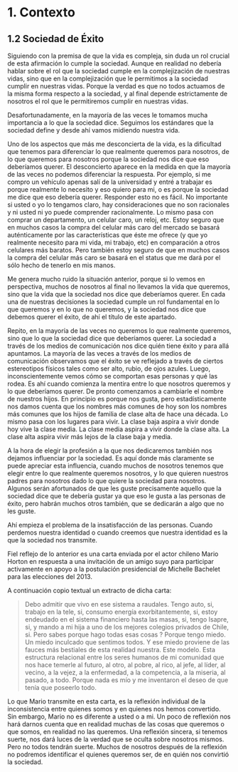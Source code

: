 # 1. Contexto


## 1.2 Sociedad de Éxito 

Siguiendo con la premisa de que la vida es compleja, sin duda un rol crucial de esta afirmación lo cumple la sociedad. Aunque en realidad no debería hablar sobre el rol que la sociedad cumple en la complejización de nuestras vidas, sino que en la complejización que le permitimos a la sociedad cumplir en nuestras vidas. Porque la verdad es que no todos actuamos de la misma forma respecto a la sociedad, y al final depende estrictamente de nosotros el rol que le permitiremos cumplir en nuestras vidas.

Desafortunadamente, en la mayoría de las veces le tomamos mucha importancia a lo que la sociedad dice. Seguimos los estándares que la sociedad define y desde ahí vamos midiendo nuestra vida.

Uno de los aspectos que más me desconcierta de la vida, es la dificultad que tenemos para diferenciar lo que realmente queremos para nosotros, de lo que queremos para nosotros porque la sociedad nos dice que eso deberíamos querer. El desconcierto aparece en la medida en que la mayoría de las veces no podemos diferenciar la respuesta. Por ejemplo, si me compro un vehículo apenas salí de la universidad y entré a trabajar es porque realmente lo necesito y eso quiero para mi, o es porque la sociedad me dice que eso debería querer. Responder esto no es fácil. No importante si usted o yo lo tengamos claro, hay consideraciones que no son racionales y ni usted ni yo puede comprender racionalmente. Lo mismo pasa con comprar un departamento, un celular caro, un reloj, etc. Estoy seguro que en muchos casos la compra del celular más caro del mercado se basará auténticamente por las características que éste me ofrece (y que yo realmente necesito para mi vida, mi trabajo, etc) en comparación a otros celulares más baratos. Pero también estoy seguro de que en muchos casos la compra del celular más caro se basará en el status que me dará por el sólo hecho de tenerlo en mis manos.

Me genera mucho ruido la situación anterior, porque si lo vemos en perspectiva, muchos de nosotros al final no llevamos la vida que queremos, sino que la vida que la sociedad nos dice que deberíamos querer. En cada una de nuestras decisiones la sociedad cumple un rol fundamental en lo que queremos y en lo que no queremos, y la sociedad nos dice que debemos querer el éxito, de ahí el título de este apartado.

Repito, en la mayoría de las veces no queremos lo que realmente queremos, sino que lo que la sociedad dice que deberíamos querer. La sociedad a través de los medios de comunicación nos dice quién tiene éxito y para allá apuntamos. La mayoría de las veces a través de los medios de comunicación observamos que el éxito se ve reflejado a través de ciertos estereotipos físicos tales como ser alto, rubio, de ojos azules. Luego, inconscientemente vemos cómo se comportan esas personas y qué las rodea. Es ahí cuando comienza la mentira entre lo que nosotros queremos y lo que deberíamos querer. De pronto comenzamos a cambiarle el nombre de nuestros hijos. En principio es porque nos gusta, pero estadísticamente nos damos cuenta que los nombres más comunes de hoy son los nombres más comunes que los hijos de familia de clase alta de hace una década. Lo mismo pasa con los lugares para vivir. La clase baja aspira a vivir donde hoy vive la clase media. La clase media aspira a vivir donde la clase alta. La clase alta aspira vivir más lejos de la clase baja y media.

A la hora de elegir la profesión a la que nos dedicaremos también nos dejamos influenciar por la sociedad. Es aquí donde más claramente se puede apreciar esta influencia, cuando muchos de nosotros tenemos que elegir entre lo que realmente queremos nosotros, y lo que quieren nuestros padres para nosotros dado lo que quiere la sociedad para nosotros. Algunos serán afortunados de que les guste precisamente aquello que la sociedad dice que te debería gustar ya que eso le gusta a las personas de éxito, pero habrán muchos otros también, que se dedicarán a algo que no les guste. 

Ahí empieza el problema de la insatisfacción de las personas. Cuando perdemos nuestra identidad o cuando creemos que nuestra identidad es la que la sociedad nos transmite.

Fiel reflejo de lo anterior es una carta enviada por el actor chileno Mario Horton en respuesta a una invitación de un amigo suyo para participar activamente en apoyo a la postulación presidencial de Michelle Bachelet para las elecciones del 2013. 

A continuación copio textual un extracto de dicha carta:

> Debo admitir que vivo en ese sistema a raudales. Tengo auto, si, trabajo en la tele, si, consumo energía exorbitantemente, si, estoy endeudado en el sistema financiero hasta las masas, si, tengo Isapre, si, y mando a mi hija a uno de los mejores colegios privados de Chile, si. Pero sabes porque hago todas esas cosas ? Porque tengo miedo. Un miedo inculcado que sentimos todos. Y ese miedo proviene de las fauces más bestiales de esta realidad nuestra.
Este modelo. Esta estructura relacional entre los seres humanos de mi comunidad que nos hace temerle al futuro, al otro, al pobre, al rico, al jefe, al líder, al vecino, a la vejez, a la enfermedad, a la competencia, a la miseria, al pasado, a todo. Porque nada es mío y me inventaron el deseo de que tenía que poseerlo todo. 


Lo que Mario transmite en esta carta, es la reflexión individual de la inconsistencia entre quienes somos y en quienes nos hemos convertido. Sin embargo, Mario no es diferente a usted o a mi. Un poco de reflexión nos hará darnos cuenta que en realidad muchas de las cosas que queremos o que somos, en realidad no las queremos. Una reflexión sincera, si tenemos suerte, nos dará luces de la verdad que se oculta sobre nosotros mismos. Pero no todos tendrán suerte. Muchos de nosotros después de la reflexión no podremos identificar el quienes queremos ser, de en quién nos convirtió la sociedad.